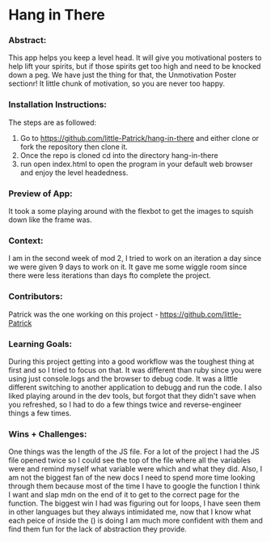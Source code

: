 # Hang in There  

### Abstract:
[//]: <> (Briefly describe what you built and its features. What problem is the app solving? How does this application solve that problem?)
This app helps you keep a level head. It will give you motivational posters to help lift your spirits, but if those spirits get too high and need to be knocked down a peg. We have just the thing for that, the Unmotivation Poster sectionr! It little chunk of motivation, so you are never too happy. 

### Installation Instructions:
[//]: <> (What steps does a person have to take to get your app cloned down and running?)
The steps are as followed:
1. Go to https://github.com/little-Patrick/hang-in-there and either clone or fork the repository then clone it.
2. Once the repo is cloned cd into the directory hang-in-there
3. run open index.html to open the program in your default web browser and enjoy the level headedness.

### Preview of App:
[//]: <> (Provide ONE gif or screenshot of your application - choose the "coolest" piece of functionality to show off. gifs preferred!)
It took a some playing around with the flexbot to get the images to squish down like the frame was.

### Context:
[//]: <> (Give some context for the project here. How long did you have to work on it? How far into the Turing program are you?)
I am in the second week of mod 2, I tried to work on an iteration a day since we were given 9 days to work on it. It gave me some wiggle room since there were less iterations than days fto complete the project. 

### Contributors:
[//]: <> (Who worked on this application? Link to your GitHub. Consider also providing LinkedIn link)
Patrick was the one working on this project - https://github.com/little-Patrick

### Learning Goals:
[//]: <> (What were the learning goals of this project? What tech did you work with?)
During this project getting into a good workflow was the toughest thing at first and so I tried to focus on that. It was different than ruby since you were using just console.logs and the browser to debug code. It was a little different switching to another application to debugg and run the code. I also liked playing around in the dev tools, but forgot that they didn't save when you refreshed, so I had to do a few things twice and reverse-engineer things a few times.

### Wins + Challenges:
[//]: <> (What are 2-3 wins you have from this project? What were some challenges you faced - and how did you get over them?)
One things was the length of the JS file. For a lot of the project I had the JS file opened twice so I could see the top of the file where all the variables were and remind myself what variable were which and what they did. Also, I am not the biggest fan of the new docs I need to spend more time looking through them because most of the time I have to google the function I think I want and slap mdn on the end of it to get to the correct page for the function. 
The biggest win I had was figuring out for loops, I have seen them in other languages but they always intimidated me, now that I know what each peice of inside the () is doing I am much more confident with them and find them fun for the lack of abstraction they provide.
